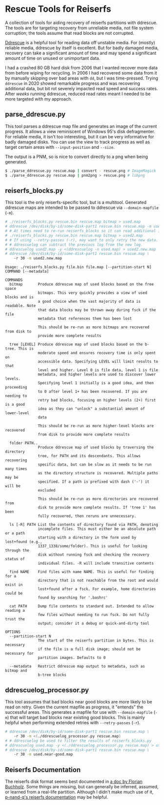 Rescue Tools for Reiserfs
=========================

A collection of tools for aiding recovery of reiserfs partitions with ddrescue.
The tools are for targeting recovery from unreliable media, not file system
corruption; the tools assume that read blocks are not corrupted.

[Ddrescue](https://www.gnu.org/software/ddrescue/) is a helpful tool for
reading data off unstable media. For (mostly) reliable media, ddrescue by
itself is excellent. But for badly damaged media, recovery can take a
significant amount of time and may spend a significant amount of time on unused
or unimportant data.

I had a crashed 80 GB hard disk from 2006 that I wanted recover more data from
before wiping for recycling. In 2006 I had recovered some data from it by
manually skipping over bad areas with `dd`, but I was time-pressed. Trying
`ddrescue` in 2020 showed remarkable progress and was recovering additional
data, but bit rot severely impacted read speed and success rates. After _weeks_
running ddrescue, reduced read rates meant I needed to be more targeted with my
approach.

parse_ddrescue.py
-----------------

This tool parses a ddrescue map file and generates an image of the current
progress. It allows a view reminiscent of Windows 95's disk defragmenter. For
reliable media, it isn't too interesting, but it can be very informative for
badly damaged disks. You can use the view to track progress as well as target
certain areas with `--input-position` and `--size`.

The output is a PNM, so is nice to convert directly to a png when being
generated.

```sh
$ ./parse_ddrescue.py rescue.map | convert - rescue.png # ImageMagick
$ ./parse_ddrescue.py rescue.map | pnm2png > rescue.png # libpng
```

reiserfs_blocks.py
------------------

This tool is the only reiserfs-specific tool, but is a multitool. Generated
ddrescue maps are intended to be passed to ddrescue via `--domain-mapfile`
(`-m`).

```sh
# ./reiserfs_blocks.py rescue.bin rescue.map bitmap > used.map
# ddrescue /dev/disk/by-id/some-disk-part1 rescue.bin rescue.map -m used.map
# # At times need to re-run reiserfs_blocks so it can read additional info.
# ./reiserfs_blocks.py rescue.bin rescue.map bitmap > used2.map
# # If using --retry-passes (-r), may want to only retry the new data.
# # ddrescuelog can subtract the previous log from the new log.
# ddrescuelog used2.map -y <(ddrescuelog -n used.map) > used2.new.map
# ddrescue /dev/disk/by-id/some-disk-part1 rescue.bin rescue.map \
    -r 30 -m used2.new.map
```

```
Usage: ./reiserfs_blocks.py file.bin file.map [--partition-start N] COMMAND [--metadata]

COMMANDS
  bitmap       Produce ddrescue map of used blocks based on the free space
               bitmaps. This very quickly provides a view of used blocks and is
               a good choice when the vast majority of data is readable. Note
               that data blocks may be thrown away during fsck if the file
               metadata that references them has been lost

               This should be re-run as more bitmaps are recovered from disk to
               provide more complete results

  tree [LEVEL] Produce ddrescue map of used blocks based on the b-tree. This is
               moderate speed and ensures recovery time is only spent on
               accessible data. Specifying LEVEL will limit results to that
               level and higher. Level 0 is file data, level 1 is file
               metadata, and higher levels are used to discover lower levels.
               Specifying level 1 initially is a good idea, and then proceeding
               to 0 after level 1+ has been recovered. If you are needing to
               retry bad blocks, focusing on higher levels (2+) first is a good
               idea as they can "unlock" a substantial amount of lower-level
               data

               This should be re-run as more higher-level blocks are recovered
               from disk to provide more complete results

  folder PATH..
               Produce ddrescue map of used blocks by traversing the directory
               tree, for PATH and its descendants. This allows recovering
               specific data, but can be slow as it needs to be run many times
               as the directory structure is recovered. Multiple paths may be
               specified. If a path is prefixed with dash ('-') it will be
               excluded

               This should be re-run as more directories are recovered from
               disk to provide more complete results. If 'tree 1' has been
               fully recovered, then reruns are unnecessary.

  ls [-R] PATH List the contents of directory found via PATH, denoting
               incomplete files. This must either be an absolute path or a path
               starting with a directory in the form used by lost+found (e.g.,
               1337_1338/some/folder). This is useful for looking through the
               disk without running fsck and checking the recovery status of
               individual files. -R will include transitive contents

  find NAME    Find files with name NAME. This is useful for finding for a
               directory that is not reachable from the root and would exist in
               lost+found after a fsck. For example, home directories could be
               found by searching for '.bashrc'

  cat PATH     Dump file contents to standard out. Intended to allow reading a
               few files without needing to run fsck. Do not fully trust the
               output; consider it a debug or quick-and-dirty tool

OPTIONS
  --partition-start N
               The start of the reiserfs partition in bytes. This is necessary
               if the file is a full disk image; should not be necessary for
               partition images. Defaults to 0

  --metadata   Restrict ddrescue map output to metadata, such as bitmap and
               b-tree blocks
```

ddrescuelog_processor.py
------------------------

This tool assumes that bad blocks near good blocks are more likely to be read
on retry. Given the current mapfile as progress, it "entends" the successful
areas. This generates a mapfile for use with `--domain-mapfile` (`-m`) that
will target bad blocks near existing good blocks. This is mainly helpful when
performing extended retries with `--retry-passes` (`-r`).

```sh
# ddrescue /dev/disk/by-id/some-disk-part1 rescue.bin rescue.map \
    -r 30 -m <(./ddrescuelog_processor.py rescue.map)
# # ddrescuelog be used to filter the results of reiserfs_blocks.py
# ddrescuelog used.map -y <(./ddrescuelog_processor.py rescue.map) > used.near-good.map
# ddrescue /dev/disk/by-id/some-disk-part1 rescue.bin rescue.map \
    -r 30 -m used.near-good.map
```

Reiserfs Documentation
----------------------

The reiserfs disk format seems best documented in [a doc by Florian
Buchholz](https://web.archive.org/web/20111228130817id_/http://homes.cerias.purdue.edu/~florian/reiser/reiserfs.php).
Some things are missing, but can generally be inferred, assumed, or learned
from a real-life partition. Although I didn't make much use of it, [p-nand-q's
reiserfs
documentation](http://p-nand-q.com/download/rfstool/reiserfs_docs.html) may be
helpful.
